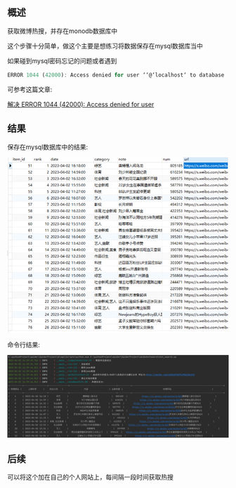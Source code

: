 ## 概述
获取微博热搜，并存在monodb数据库中

这个步骤十分简单，做这个主要是想练习将数据保存在mysql数据库当中

如果碰到mysql密码忘记的问题或者遇到
```js
ERROR 1044 (42000): Access denied for user ‘‘@‘localhost‘ to database ‘mysql‘
```
可参考这篇文章:

[解决 ERROR 1044 (42000): Access denied for user](https://blog.csdn.net/sea_snow/article/details/82498791?spm=1001.2101.3001.6661.1&utm_medium=distribute.pc_relevant_t0.none-task-blog-2%7Edefault%7ECTRLIST%7ERate-1-82498791-blog-51819561.235%5Ev27%5Epc_relevant_multi_platform_whitelistv3&depth_1-utm_source=distribute.pc_relevant_t0.none-task-blog-2%7Edefault%7ECTRLIST%7ERate-1-82498791-blog-51819561.235%5Ev27%5Epc_relevant_multi_platform_whitelistv3&utm_relevant_index=1)

## 结果

保存在mysql数据库中的结果:

![1](./static/re.png)

命令行结果:

![2](./static/1.png)

## 后续

可以将这个加在自己的个人网站上，每间隔一段时间获取热搜